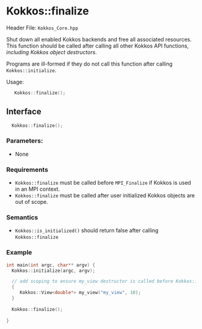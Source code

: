 # Kokkos::finalize

Header File: `Kokkos_Core.hpp`

Shut down all enabled Kokkos backends and free all associated resources.
This function should be called after calling all other Kokkos API functions,
*including Kokkos object destructors*.

Programs are ill-formed if they do not call this function after calling `Kokkos::initialize`.


Usage: 
```c++
   Kokkos::finalize();
```

## Interface


```cpp
  Kokkos::finalize();
```

### Parameters:

   * None

### Requirements
   * `Kokkos::finalize` must be called before `MPI_Finalize` if Kokkos is used in an MPI context.
   * `Kokkos::finalize` must be called after user initialized Kokkos objects are out of scope. 

### Semantics

   * `Kokkos::is_initialized()` should return false after calling `Kokkos::finalize`

### Example

```c++
int main(int argc, char** argv) {
  Kokkos::initialize(argc, argv);

  // add scoping to ensure my_view destructor is called before Kokkos::finalize  
  {
     Kokkos::View<double*> my_view("my_view", 10);
  }
 
  Kokkos::finalize();
  
}
```